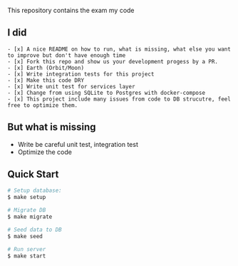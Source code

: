 This repository contains the exam my code

## I did
```
- [x] A nice README on how to run, what is missing, what else you want to improve but don't have enough time
- [x] Fork this repo and show us your development progess by a PR.
- [x] Earth (Orbit/Moon)
- [x] Write integration tests for this project
- [x] Make this code DRY
- [x] Write unit test for services layer
- [x] Change from using SQLite to Postgres with docker-compose
- [x] This project include many issues from code to DB strucutre, feel free to optimize them.
```

## But what is missing
- Write be careful unit test, integration test
- Optimize the code


## Quick Start
```bash
# Setup database:
$ make setup

# Migrate DB
$ make migrate

# Seed data to DB
$ make seed

# Run server
$ make start
```
